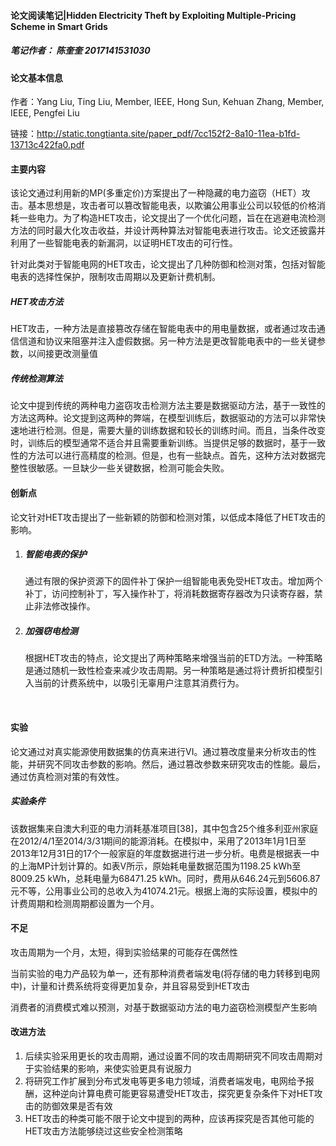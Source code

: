 #### 论文阅读笔记|Hidden Electricity Theft by Exploiting Multiple-Pricing Scheme in Smart Grids

##### 笔记作者： 陈奎奎 2017141531030



#### 论文基本信息

作者：Yang Liu, Ting Liu, Member, IEEE, Hong Sun, Kehuan Zhang, Member, IEEE, Pengfei Liu

链接：http://static.tongtianta.site/paper_pdf/7cc152f2-8a10-11ea-b1fd-13713c422fa0.pdf



#### 主要内容

​	该论文通过利用新的MP(多重定价)方案提出了一种隐藏的电力盗窃（HET）攻击。基本思想是，攻击者可以篡改智能电表，以欺骗公用事业公司以较低的价格消耗一些电力。为了构造HET攻击，论文提出了一个优化问题，旨在在逃避电流检测方法的同时最大化攻击收益，并设计两种算法对智能电表进行攻击。论文还披露并利用了一些智能电表的新漏洞，以证明HET攻击的可行性。

​	针对此类对于智能电网的HET攻击，论文提出了几种防御和检测对策，包括对智能电表的选择性保护，限制攻击周期以及更新计费机制。

##### 	HET攻击方法

​	HET攻击，一种方法是直接篡改存储在智能电表中的用电量数据，或者通过攻击通信信道和协议来阻塞并注入虚假数据。另一种方法是更改智能电表中的一些关键参数，以间接更改测量值

##### 	传统检测算法

​	论文中提到传统的两种电力盗窃攻击检测方法主要是数据驱动方法，基于一致性的方法这两种。论文提到这两种的弊端，在模型训练后，数据驱动的方法可以非常快速地进行检测。但是，需要大量的训练数据和较长的训练时间。而且，当条件改变时，训练后的模型通常不适合并且需要重新训练。当提供足够的数据时，基于一致性的方法可以进行高精度的检测。但是，也有一些缺点。首先，这种方法对数据完整性很敏感。一旦缺少一些关键数据，检测可能会失败。



#### 创新点

​	论文针对HET攻击提出了一些新颖的防御和检测对策，以低成本降低了HET攻击的影响。

1. ##### 智能电表的保护

   通过有限的保护资源下的固件补丁保护一组智能电表免受HET攻击。增加两个补丁，访问控制补丁，写入操作补丁，将消耗数据寄存器改为只读寄存器，禁止非法修改操作。

2. ##### 加强窃电检测

   根据HET攻击的特点，论文提出了两种策略来增强当前的ETD方法。一种策略是通过随机一致性检查来减少攻击周期。另一种策略是通过将计费折扣模型引入当前的计费系统中，以吸引无辜用户注意其消费行为。

​	

#### 实验

论文通过对真实能源使用数据集的仿真来进行VI。通过篡改度量来分析攻击的性能，并研究不同攻击参数的影响。然后，通过篡改参数来研究攻击的性能。最后，通过仿真检测对策的有效性。

##### 实验条件

该数据集来自澳大利亚的电力消耗基准项目[38]，其中包含25个维多利亚州家庭在2012/4/1至2014/3/31期间的能源消耗。在模拟中，采用了2013年1月1日至2013年12月31日的17个一般家庭的年度数据进行进一步分析。电费是根据表一中的上海MP计划计算的。如表V所示，原始耗电量数据范围为1198.25 kWh至8009.25 kWh，总耗电量为68471.25 kWh。同时，费用从646.24元到5606.87元不等，公用事业公司的总收入为41074.21元。根据上海的实际设置，模拟中的计费周期和检测周期都设置为一个月。



#### 不足

攻击周期为一个月，太短，得到实验结果的可能存在偶然性

当前实验的电力产品较为单一，还有那种消费者端发电(将存储的电力转移到电网中)，计量和计费系统将变得更加复杂，并且容易受到HET攻击

消费者的消费模式难以预测，对基于数据驱动方法的电力盗窃检测模型产生影响



#### 改进方法

1. 后续实验采用更长的攻击周期，通过设置不同的攻击周期研究不同攻击周期对于实验结果的影响，来使实验更具有说服力
2. 将研究工作扩展到分布式发电等更多电力领域，消费者端发电，电网给予报酬，这种逆向计算电费可能更容易遭受HET攻击，探究更复杂条件下对HET攻击的防御效果是否有效
3. HET攻击的种类可能不限于论文中提到的两种，应该再探究是否其他可能的HET攻击方法能够绕过这些安全检测策略